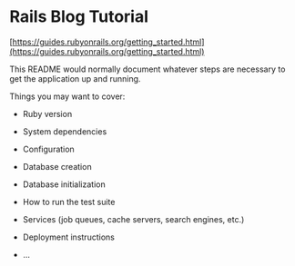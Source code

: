 # Rails Blog Tutorial

[https://guides.rubyonrails.org/getting_started.html](https://guides.rubyonrails.org/getting_started.html)

This README would normally document whatever steps are necessary to get the
application up and running.

Things you may want to cover:

* Ruby version

* System dependencies

* Configuration

* Database creation

* Database initialization

* How to run the test suite

* Services (job queues, cache servers, search engines, etc.)

* Deployment instructions

* ...
